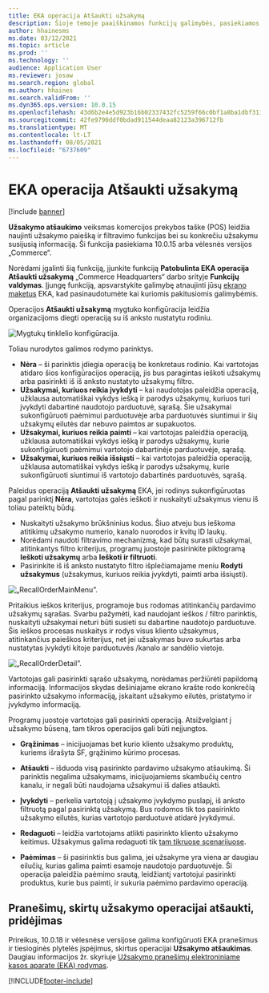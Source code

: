 ```yaml
---
title: EKA operacija Atšaukti užsakymą
description: Šioje temoje paaiškinamos funkcijų galimybės, pasiekiamos patobulintuose užsakymų atšaukimo puslapiuose EKA.
author: hhainesms
ms.date: 03/12/2021
ms.topic: article
ms.prod: ''
ms.technology: ''
audience: Application User
ms.reviewer: josaw
ms.search.region: global
ms.author: hhaines
ms.search.validFrom: ''
ms.dyn365.ops.version: 10.0.15
ms.openlocfilehash: 43d6b2e4e5d923b16b02337432fc5259f66c0bf1a8ba1dbf311fb76cb3f085e1
ms.sourcegitcommit: 42fe9790ddf0bdad911544deaa82123a396712fb
ms.translationtype: MT
ms.contentlocale: lt-LT
ms.lasthandoff: 08/05/2021
ms.locfileid: "6737609"
---
```

# <a name="recall-order-operation-in-pos"></a>EKA operacija Atšaukti užsakymą

[!include [banner](includes/banner.md)]

**Užsakymo atšaukimo** veiksmas komercijos prekybos taške (POS) leidžia naujinti užsakymo paiešką ir filtravimo funkcijas bei su konkrečiu užsakymu susijusią informaciją. Ši funkcija pasiekiama 10.0.15 arba vėlesnės versijos „Commerce“.

Norėdami įgalinti šią funkciją, įjunkite funkciją **Patobulinta EKA operacija Atšaukti užsakymą** „Commerce Headquarters“ darbo srityje **Funkcijų valdymas**. Įjungę funkciją, apsvarstykite galimybę atnaujinti jūsų [ekrano maketus](pos-screen-layouts.md) EKA, kad pasinaudotumėte kai kuriomis pakitusiomis galimybėmis.

Operacijos **Atšaukti užsakymą** mygtuko konfigūracija leidžia organizacijoms diegti operaciją su iš anksto nustatytu rodiniu.

![Mygtukų tinklelio konfigūracija.](media/recallorderbuttongrid.png)

Toliau nurodytos galimos rodymo parinktys.
- **Nėra** – ši parinktis įdiegia operaciją be konkretaus rodinio. Kai vartotojas atidaro šios konfigūracijos operaciją, jis bus paragintas ieškoti užsakymų arba pasirinkti iš iš anksto nustatyto užsakymų filtro.
- **Užsakymai, kuriuos reikia įvykdyti** – kai naudotojas paleidžia operaciją, užklausa automatiškai vykdys iešką ir parodys užsakymų, kuriuos turi įvykdyti dabartinė naudotojo parduotuvė, sąrašą. Šie užsakymai sukonfigūruoti paėmimui parduotuvėje arba parduotuvės siuntimui ir šių užsakymų eilutės dar nebuvo paimtos ar supakuotos.
- **Užsakymai, kuriuos reikia paimti** – kai vartotojas paleidžia operaciją, užklausa automatiškai vykdys iešką ir parodys užsakymų, kurie sukonfigūruoti paėmimui vartotojo dabartinėje parduotuvėje, sąrašą.
- **Užsakymai, kuriuos reikia išsiųsti** – kai vartotojas paleidžia operaciją, užklausa automatiškai vykdys iešką ir parodys užsakymų, kurie sukonfigūruoti siuntimui iš vartotojo dabartinės parduotuvės, sąrašą.

Paleidus operaciją **Atšaukti užsakymą** EKA, jei rodinys sukonfigūruotas pagal parinktį **Nėra**, vartotojas galės ieškoti ir nuskaityti užsakymus vienu iš toliau pateiktų būdų.
- Nuskaityti užsakymo brūkšninius kodus. Šiuo atveju bus ieškoma atitikimų užsakymo numerio, kanalo nuorodos ir kvitų ID laukų.
- Norėdami naudoti filtravimo mechanizmą, kad būtų surasti užsakymai, atitinkantys filtro kriterijus, programų juostoje pasirinkite piktogramą **Ieškoti užsakymų** arba **Ieškoti ir filtruoti**.
- Pasirinkite iš iš anksto nustatyto filtro išplečiamajame meniu **Rodyti užsakymus** (užsakymus, kuriuos reikia įvykdyti, paimti arba išsiųsti).

![„RecallOrderMainMenu”.](media/recallordermain.png)

Pritaikius ieškos kriterijus, programoje bus rodomas atitinkančių pardavimo užsakymų sąrašas. Svarbu pažymėti, kad naudojant ieškos / filtro parinktis, nuskaityti užsakymai neturi būti susieti su dabartine naudotojo parduotuve. Šis ieškos procesas nuskaitys ir rodys visus kliento užsakymus, atitinkančius paieškos kriterijus, net jei užsakymas buvo sukurtas arba nustatytas įvykdyti kitoje parduotuvės /kanalo ar sandėlio vietoje.

![„RecallOrderDetail”.](media/orderrecalldetail.png)

Vartotojas gali pasirinkti sąrašo užsakymą, norėdamas peržiūrėti papildomą informaciją. Informacijos skydas dešiniajame ekrano krašte rodo konkrečią pasirinkto užsakymo informaciją, įskaitant užsakymo eilutės, pristatymo ir įvykdymo informaciją.

Programų juostoje vartotojas gali pasirinkti operaciją. Atsižvelgiant į užsakymo būseną, tam tikros operacijos gali būti neįjungtos.

- **Grąžinimas** – inicijuojamas bet kurio kliento užsakymo produktų, kuriems išrašyta SF, grąžinimo kūrimo procesas.

- **Atšaukti** – išduoda visą pasirinkto pardavimo užsakymo atšaukimą. Ši parinktis negalima užsakymams, inicijuojamiems skambučių centro kanalu, ir negali būti naudojama užsakymui iš dalies atšaukti.

- **Įvykdyti** – perkelia vartotoją į užsakymo įvykdymo puslapį, iš anksto filtruotą pagal pasirinktą užsakymą. Bus rodomos tik tos pasirinkto užsakymo eilutės, kurias vartotojo parduotuvė atidarė įvykdymui.

- **Redaguoti** – leidžia vartotojams atlikti pasirinkto kliento užsakymo keitimus. Užsakymus galima redaguoti tik [tam tikruose scenarijuose](customer-orders-overview.md#edit-an-existing-customer-order).

- **Paėmimas** – ši pasirinktis bus galima, jei užsakyme yra viena ar daugiau eilučių, kurias galima paimti esamoje naudotojo parduotuvėje. Ši operacija paleidžia paėmimo srautą, leidžiantį vartotojui pasirinkti produktus, kurie bus paimti, ir sukuria paėmimo pardavimo operaciją.

## <a name="add-notifications-to-the-recall-order-operation"></a>Pranešimų, skirtų užsakymo operacijai atšaukti, pridėjimas

Prireikus, 10.0.18 ir vėlesnėse versijose galima konfigūruoti EKA pranešimus ir tiesioginės plytelės įspėjimus, skirtus operacijai **Užsakymo atšaukimas**. Daugiau informacijos žr. skyriuje [Užsakymo pranešimų elektroniniame kasos aparate (EKA) rodymas](notifications-pos.md).  

[!INCLUDE[footer-include](../includes/footer-banner.md)]
